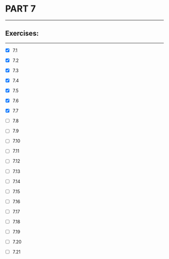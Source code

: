 # PART 7
****

## Exercises:
****
- [x] 7.1 

- [x] 7.2

- [x] 7.3

- [x] 7.4 

- [x] 7.5 

- [x] 7.6
 
- [x] 7.7 

- [ ] 7.8 

- [ ] 7.9

- [ ] 7.10

- [ ] 7.11

- [ ] 7.12 

- [ ] 7.13

- [ ] 7.14 

- [ ] 7.15

- [ ] 7.16 

- [ ] 7.17

- [ ] 7.18

- [ ] 7.19

- [ ] 7.20 

- [ ] 7.21